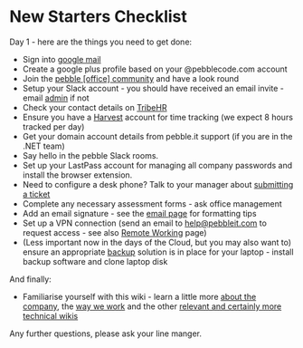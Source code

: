 # New Starters Checklist

Day 1 - here are the things you need to get done:

- Sign into [google mail](https://mail.pebblecode.com)
- Create a google plus profile based on your @pebblecode.com account
- Join the [pebble [office] community](https://plus.google.com/communities/106223767401107221867) and have a look round
- Setup your Slack account - you should have received an email invite - email [admin](mailto:admin@pebblecode.com) if not
- Check your contact details on [TribeHR](http://pebblecode.mytribehr.com)
- Ensure you have a [Harvest](https://pebblecode.harvestapp.com) account for time tracking (we expect 8 hours tracked per day)
- Get your domain account details from pebble.it support (if you are in the .NET team)
- Say hello in the pebble Slack rooms.
- Set up your LastPass account for managing all company passwords and install the browser extension. 
- Need to configure a desk phone? Talk to your manager about [submitting a ticket](mailto:support@pebbleit.com)
- Complete any necessary assessment forms - ask office management
- Add an email signature - see the [email page](https://github.com/pebblecode/pebble-handbook/blob/master/systems/email.md) for formatting tips
- Set up a VPN connection (send an email to help@pebbleit.com to request access - see also [Remote Working](https://github.com/pebblecode/pebble-handbook/blob/master/systems/remote-working-systems.md) page)
- (Less important now in the days of the Cloud, but you may also want to) ensure an appropriate [backup](https://github.com/pebblecode/pebble-handbook/blob/master/tech-wiki/backups.md) solution is in place for your laptop - install backup software and clone laptop disk

And finally:

- Familiarise yourself with this wiki - learn a little more [about the company](https://github.com/pebblecode/pebble-handbook/blob/master/company/readme.md), the [way we work](https://github.com/pebblecode/pebble-handbook/blob/master/company/way-we-work.md) and the other [relevant and certainly more technical wikis](https://github.com/pebblecode/pebble-handbook/blob/master/tech-wiki/readme.md)

Any further questions, please ask your line manger. 
